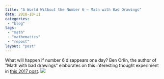 ```yaml
---
title: "A World Without the Number 6 — Math with Bad Drawings"
date: 2018-10-11
categories: 
 - "blog"
tags: 
 - "math"
 - "mathematics"
 - "repost"
layout: "post"
---
```


What will happen if number 6 disappears one day? Ben Orlin, the author of "Math with bad drawings" elaborates on this interesting thought experiment in [this 2017 post](http://mathwithbaddrawings.com/2017/10/30/a-world-without-the-number-6/).
[![](https://mathwithbaddrawings.files.wordpress.com/2017/10/2017-10-23-objective-tests.jpg?quality=80&strip=info&w=1600)](http://mathwithbaddrawings.com/2017/10/30/a-world-without-the-number-6/)

 
